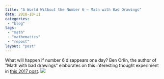 ```yaml
---
title: "A World Without the Number 6 — Math with Bad Drawings"
date: 2018-10-11
categories: 
 - "blog"
tags: 
 - "math"
 - "mathematics"
 - "repost"
layout: "post"
---
```


What will happen if number 6 disappears one day? Ben Orlin, the author of "Math with bad drawings" elaborates on this interesting thought experiment in [this 2017 post](http://mathwithbaddrawings.com/2017/10/30/a-world-without-the-number-6/).
[![](https://mathwithbaddrawings.files.wordpress.com/2017/10/2017-10-23-objective-tests.jpg?quality=80&strip=info&w=1600)](http://mathwithbaddrawings.com/2017/10/30/a-world-without-the-number-6/)

 
